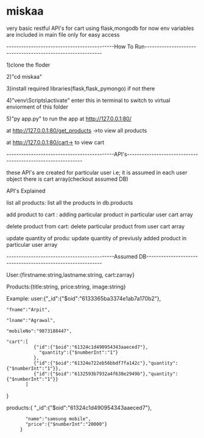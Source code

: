 # miskaa
 very basic restful API's for cart using flask,mongodb
 for now env variables are included in main file only for easy access

--------------------------------------------How To Run------------------------------------------------------------

1)clone the floder

2)"cd miskaa"

3)install required libraries(flask,flask_pymongo) if not there

4)"venv\Scripts\activate" enter this in terminal to switch to virtual enviorment of this folder

5)"py app.py" to run the app at http://127.0.0.1:80/

at http://127.0.0.1:80/get_products ->to view all products

at http://127.0.0.1:80/cart-> to view cart


--------------------------------------------API's------------------------------------------------------------

these API's are created for particular user i.e; it is assumed in each user object there is cart array(checkout assumed DB)

API's Explained

list all products: list all the products in db.products

add product to cart : adding particular product in particular user cart array

delete product from cart: delete particular product from user cart array

update quantity of produ: update quantity of previusly added product in particular user array

--------------------------------------------Assumed DB------------------------------------------------------------

User:{firstname:string,lastname:string, cart:zarray}

Products:{title:string, price:string, image:string}

Example: user:{"_id":{"$oid":"6133365ba3374e1ab7a170b2"},

    "fname":"Arpit",
    
    "lname":"Agrawal",
    
    "mobileNo":"9873188447",
        
    "cart":[
              {"id":{"$oid":"61324c1d490954343aaeced7"},
                "quantity":{"$numberInt":"1"}
              },
              {"id":{"$oid":"61324e722eb56bbdf7fa142c"},"quantity":{"$numberInt":"1"}},
              {"id":{"$oid":"6132593b7932a4f638e2949b"},"quantity":{"$numberInt":"1"}}
           ]
 }
 
products:{ 
           "_id":{"$oid":"61324c1d490954343aaeced7"},
           
           "name":"samsung mobile", 
           "price":{"$numberInt":"20000"}
         }



